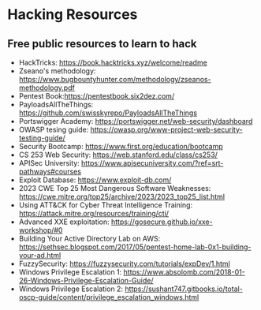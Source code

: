 # Hacking Resources
## Free public resources to learn to hack

* HackTricks: https://book.hacktricks.xyz/welcome/readme
* Zseano's methodology: https://www.bugbountyhunter.com/methodology/zseanos-methodology.pdf
* Pentest Book:https://pentestbook.six2dez.com/
* PayloadsAllTheThings: https://github.com/swisskyrepo/PayloadsAllTheThings
* Portswigger Academy: https://portswigger.net/web-security/dashboard
* OWASP tesing guide: https://owasp.org/www-project-web-security-testing-guide/
* Security Bootcamp: https://www.first.org/education/bootcamp
* CS 253 Web Security: https://web.stanford.edu/class/cs253/
* APISec University: https://www.apisecuniversity.com/?ref=srt-pathways#courses
* Exploit Database: https://www.exploit-db.com/
* 2023 CWE Top 25 Most Dangerous Software Weaknesses: https://cwe.mitre.org/top25/archive/2023/2023_top25_list.html
* Using ATT&CK for Cyber Threat Intelligence Training: https://attack.mitre.org/resources/training/cti/
* Advanced XXE exploitation: https://gosecure.github.io/xxe-workshop/#0
* Building Your Active Directory Lab on AWS: https://sethsec.blogspot.com/2017/05/pentest-home-lab-0x1-building-your-ad.html
* FuzzySecurity: https://fuzzysecurity.com/tutorials/expDev/1.html
* Windows Privilege Escalation 1: https://www.absolomb.com/2018-01-26-Windows-Privilege-Escalation-Guide/
* Windows Privilege Escalation 2: https://sushant747.gitbooks.io/total-oscp-guide/content/privilege_escalation_windows.html
